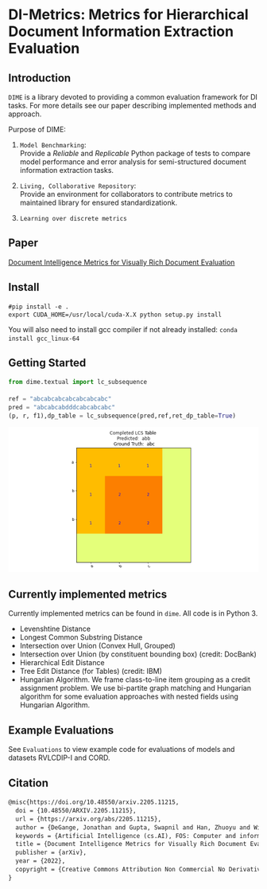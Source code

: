# DI-Metrics: Metrics for Hierarchical Document Information Extraction Evaluation


## Introduction
`DIME` is a library devoted to providing a common evaluation framework for DI tasks. For more details see our paper describing implemented methods and approach.  <br/>

Purpose of DIME:<br/>

1.  `Model Benchmarking`: <br/> Provide a *Reliable* and *Replicable* Python package of tests to compare model performance and error analysis for semi-structured document information extraction tasks.
   
2.  `Living, Collaborative Repository`: <br/> Provide an environment for collaborators to contribute metrics to maintained library for ensured standardizationk.<br/>

3. `Learning over discrete metrics` <br/>

## Paper
[Document Intelligence Metrics for Visually Rich Document Evaluation](https://arxiv.org/pdf/2205.11215.pdf)
<br/>


## Install

~~~ shell
#pip install -e .
export CUDA_HOME=/usr/local/cuda-X.X python setup.py install
~~~

You will also need to install gcc compiler if not already installed:
`conda install gcc_linux-64`

## Getting Started 

~~~ python
from dime.textual import lc_subsequence

ref = "abcabcabcabcabcabcabc"
pred = "abcabcabdddcabcabcabc"
(p, r, f1),dp_table = lc_subsequence(pred,ref,ret_dp_table=True)
~~~
![png](img/lcstable.png)

## Currently implemented metrics
Currently implemented metrics can be found in `dime`. All code is in Python 3.

* Levenshtine Distance
* Longest Common Substring Distance
* Intersection over Union (Convex Hull, Grouped)
* Intersection over Union (by constituent bounding box) (credit: DocBank)
* Hierarchical Edit Distance
* Tree Edit Distance (for Tables) (credit: IBM)
* Hungarian Algorithm. We frame class-to-line item grouping as a credit assignment problem. We use bi-partite graph matching and Hungarian algorithm for some evaluation approaches with nested fields using Hungarian Algorithm.


## Example Evaluations
See `Evaluations` to view example code for evaluations of models and datasets RVLCDIP-I and CORD.

## Citation

``` latex
@misc{https://doi.org/10.48550/arxiv.2205.11215,
  doi = {10.48550/ARXIV.2205.11215}, 
  url = {https://arxiv.org/abs/2205.11215},
  author = {DeGange, Jonathan and Gupta, Swapnil and Han, Zhuoyu and Wilkosz, Krzysztof and Karwan, Adam},
  keywords = {Artificial Intelligence (cs.AI), FOS: Computer and information sciences, FOS: Computer and information sciences},
  title = {Document Intelligence Metrics for Visually Rich Document Evaluation},
  publisher = {arXiv},
  year = {2022},
  copyright = {Creative Commons Attribution Non Commercial No Derivatives 4.0 International}
}

```
